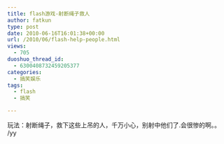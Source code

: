 ```yaml
---
title: flash游戏-射断绳子救人
author: fatkun
type: post
date: 2010-06-16T16:01:38+00:00
url: /2010/06/flash-help-people.html
views:
  - 705
duoshuo_thread_id:
  - 6300408732459205377
categories:
  - 搞笑娱乐
tags:
  - flash
  - 搞笑

---
```

玩法：射断绳子，救下这些上吊的人，千万小心，别射中他们了.会很惨的啊。。 /yy